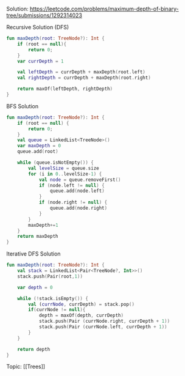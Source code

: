 Solution: https://leetcode.com/problems/maximum-depth-of-binary-tree/submissions/1292314023

Recursive Solution (DFS)
```kotlin
fun maxDepth(root: TreeNode?): Int {
	if (root == null){
		return 0;
	}
	var currDepth = 1

	val leftDepth = currDepth + maxDepth(root.left)
	val rightDepth = currDepth + maxDepth(root.right)

	return maxOf(leftDepth, rightDepth)
}
```

BFS Solution
```kotlin
fun maxDepth(root: TreeNode?): Int {
	if (root == null) {
		return 0;
	}
	val queue = LinkedList<TreeNode>()
	var maxDepth = 0
	queue.add(root) 

	while (queue.isNotEmpty()) {
		val levelSize = queue.size
		for (i in 0..levelSize-1) {
			val node = queue.removeFirst()
			if (node.left != null) {
				queue.add(node.left)
			}
			if (node.right != null) {
				queue.add(node.right)
			}
		}
		maxDepth+=1
	}
	return maxDepth
}
```

Iterative DFS Solution
```kotlin
fun maxDepth(root: TreeNode?): Int {
	val stack = LinkedList<Pair<TreeNode?, Int>>()
    stack.push(Pair(root,1))

    var depth = 0

	while (!stack.isEmpty()) {
		val (currNode, currDepth) = stack.pop()
		if(currNode != null){
			depth = maxOf(depth, currDepth)
			stack.push(Pair (currNode.right, currDepth + 1))
			stack.push(Pair (currNode.left, currDepth + 1))
		}
	}

	return depth
}
```

Topic: [[Trees]]

